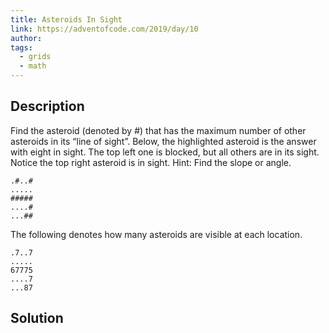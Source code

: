 ```yaml
---
title: Asteroids In Sight
link: https://adventofcode.com/2019/day/10
author: 
tags:
  - grids
  - math
---
```


## Description

Find the asteroid (denoted by #) that has the maximum number of other asteroids in its “line of sight”. Below, the highlighted asteroid is the answer with eight in sight. The top left one is blocked, but all others are in its sight. Notice the top right asteroid is in sight. Hint: Find the slope or angle.

```
.#..#
.....
#####
....#
...##
```

The following denotes how many asteroids are visible at each location.

```
.7..7
.....
67775
....7
...87
```

## Solution
